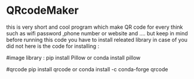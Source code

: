 # QRcodeMaker
this is very short and cool program which make QR code for every think such as wifi password ,phone number or website and ....
but keep in mind before running this code you have to install releated library in case of you did not here is the code for installing :

#image library :
pip install Pillow
or 
conda install pillow

#qrcode
pip install qrcode
or
conda install -c conda-forge qrcode



